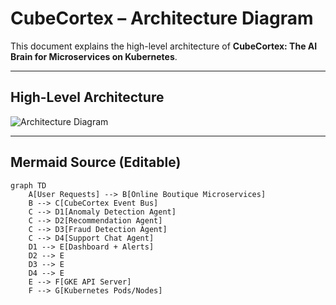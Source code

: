 # CubeCortex – Architecture Diagram

This document explains the high-level architecture of **CubeCortex: The AI Brain for Microservices on Kubernetes**.

---

## High-Level Architecture

![Architecture Diagram](./architecture.png)

---

## Mermaid Source (Editable)

```mermaid
graph TD
    A[User Requests] --> B[Online Boutique Microservices]
    B --> C[CubeCortex Event Bus]
    C --> D1[Anomaly Detection Agent]
    C --> D2[Recommendation Agent]
    C --> D3[Fraud Detection Agent]
    C --> D4[Support Chat Agent]
    D1 --> E[Dashboard + Alerts]
    D2 --> E
    D3 --> E
    D4 --> E
    E --> F[GKE API Server]
    F --> G[Kubernetes Pods/Nodes]
